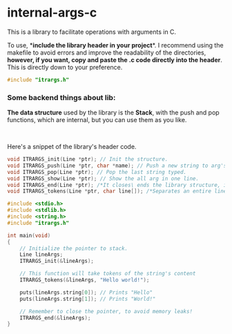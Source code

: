 # internal-args-c

This is a library to facilitate operations with arguments in C.

<p>  To use, *<strong>include the library header in your project</strong>*.
  I recommend using the makefile to avoid errors and improve the readability of the directories, <strong>however, if you want, 
  copy and paste the .c code directly into the header</strong>. This is directly down to your preference.
</p>

```c
#include "itrargs.h"
```

<h3>
  Some backend things about lib:
</h3>

<p>
 <strong>The data structure</strong> used by the library is the <strong>Stack</strong>, with the push and pop functions, which are internal, but you can use them as you like.
</p>

</br>

<p>
  Here's a snippet of the library's header code.
</p>

```c
void ITRARGS_init(Line *ptr); // Init the structure.
void ITRARGS_push(Line *ptr, char *name); // Push a new string to arg's line structure.
void ITRARGS_pop(Line *ptr); // Pop the last string typed.
void ITRARGS_show(Line *ptr); // Show the all arg in one line.
void ITRARGS_end(Line *ptr); /*It closes\ ends the library structure, it must always be used at the end of the algorithm or function use, to avoid memory leaks!*/
void ITRARGS_tokens(Line *ptr, char line[]); /*Separates an entire line into tokens, which you can access via array indexes.*/
```

```c
#include <stdio.h>
#include <stdlib.h>
#include <string.h>
#include "itrargs.h"

int main(void)
{
    // Initialize the pointer to stack.
    Line lineArgs;
    ITRARGS_init(&lineArgs);

    // This function will take tokens of the string's content
    ITRARGS_tokens(&lineArgs, "Hello world!");

    puts(lineArgs.string[0]); // Prints "Hello"
    puts(lineArgs.string[1]); // Prints "World!"

    // Remember to close the pointer, to avoid memory leaks!
    ITRARGS_end(&lineArgs);
}
```
